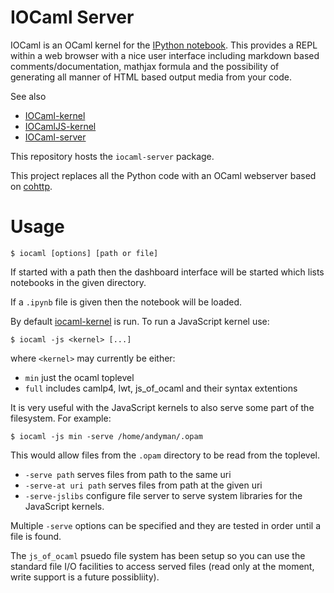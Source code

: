 # IOCaml Server

IOCaml is an OCaml kernel for the 
[IPython notebook](http://ipython.org/notebook.html). 
This provides a REPL within a web browser with a nice user interface 
including markdown based comments/documentation, mathjax formula and 
the possibility of generating all manner of HTML based output media 
from your code.  

See also

* [IOCaml-kernel](https://github.com/andrewray/iocaml)
* [IOCamlJS-kernel](https://github.com/andrewray/iocamljs)
* [IOCaml-server](https://github.com/andrewray/iocamlserver)

This repository hosts the `iocaml-server` package.

This project replaces all the Python code with an OCaml webserver based on 
[cohttp](https://github.com/avsm/ocaml-cohttp).

# Usage

```
$ iocaml [options] [path or file]
```

If started with a path then the dashboard interface will be started
which lists notebooks in the given directory.

If a `.ipynb` file is given then the notebook will be loaded.

By default [iocaml-kernel](https://github.com/andrewray/iocaml) 
is run.  To run a JavaScript kernel use:

```
$ iocaml -js <kernel> [...]
```

where `<kernel>` may currently be either:

* `min` just the ocaml toplevel
* `full` includes camlp4, lwt, js_of_ocaml and their syntax extentions

It is very useful with the JavaScript kernels to also serve some part of the
filesystem.  For example:

```
$ iocaml -js min -serve /home/andyman/.opam 
```

This would allow files from the `.opam` directory to be read from the
toplevel.

* `-serve path` serves files from path to the same uri
* `-serve-at uri path` serves files from path at the given uri
* `-serve-jslibs` configure file server to serve system libraries for the JavaScript kernels.

Multiple `-serve` options can be specified and they are tested in order
until a file is found.

The `js_of_ocaml` psuedo file system has been setup so you can use the standard
file I/O facilities to access served files (read only at the moment, write
support is a future possibliity).
